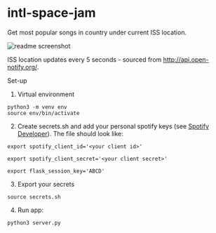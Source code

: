 # intl-space-jam
Get most popular songs in country under current ISS location.

![readme screenshot](https://user-images.githubusercontent.com/25571355/76674095-ef0f8f80-6568-11ea-971c-6d6d7ce233fa.png)

ISS location updates every 5 seconds - sourced from http://api.open-notify.org/.

Set-up

1. Virtual environment
```
python3 -m venv env
source env/bin/activate

```
2. Create secrets.sh and add your personal spotify keys (see [Spotify Developer](https://developer.spotify.com/documentation/general/guides/authorization-guide/)). The file should look like:

```
export spotify_client_id='<your client id>'

export spotify_client_secret='<your client secret>'

export flask_session_key='ABCD'
```

3. Export your secrets
```
source secrets.sh
```

4. Run app:

```
python3 server.py
```